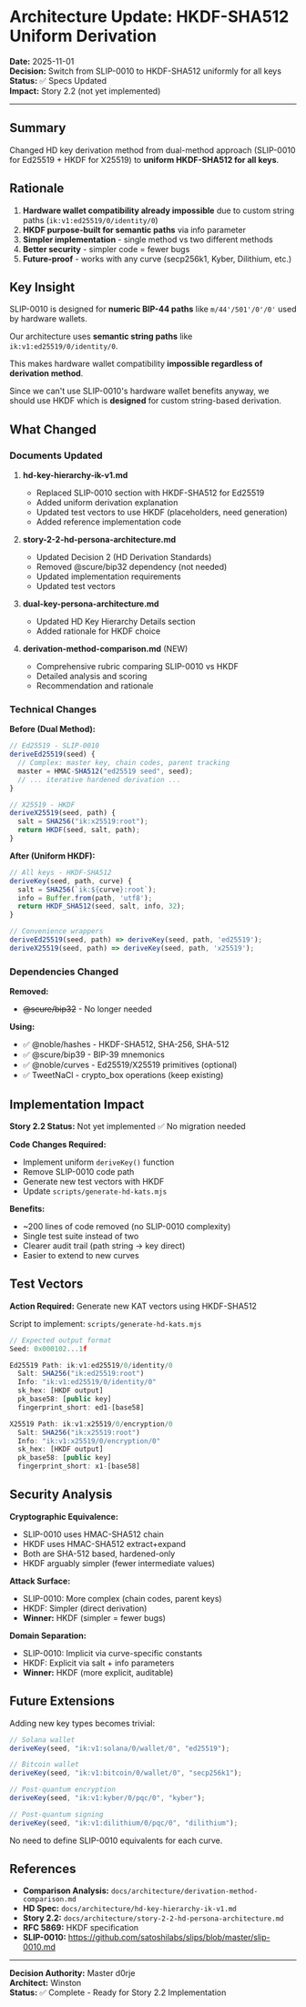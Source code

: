 # Architecture Update: HKDF-SHA512 Uniform Derivation

**Date:** 2025-11-01  
**Decision:** Switch from SLIP-0010 to HKDF-SHA512 uniformly for all keys  
**Status:** ✅ Specs Updated  
**Impact:** Story 2.2 (not yet implemented)

---

## Summary

Changed HD key derivation method from dual-method approach (SLIP-0010 for Ed25519 + HKDF for X25519) to **uniform HKDF-SHA512 for all keys**.

## Rationale

1. **Hardware wallet compatibility already impossible** due to custom string paths (`ik:v1:ed25519/0/identity/0`)
2. **HKDF purpose-built for semantic paths** via info parameter
3. **Simpler implementation** - single method vs two different methods
4. **Better security** - simpler code = fewer bugs
5. **Future-proof** - works with any curve (secp256k1, Kyber, Dilithium, etc.)

## Key Insight

SLIP-0010 is designed for **numeric BIP-44 paths** like `m/44'/501'/0'/0'` used by hardware wallets.

Our architecture uses **semantic string paths** like `ik:v1:ed25519/0/identity/0`.

This makes hardware wallet compatibility **impossible regardless of derivation method**.

Since we can't use SLIP-0010's hardware wallet benefits anyway, we should use HKDF which is **designed** for custom string-based derivation.

## What Changed

### Documents Updated

1. **hd-key-hierarchy-ik-v1.md**

   - Replaced SLIP-0010 section with HKDF-SHA512 for Ed25519
   - Added uniform derivation explanation
   - Updated test vectors to use HKDF (placeholders, need generation)
   - Added reference implementation code

2. **story-2-2-hd-persona-architecture.md**

   - Updated Decision 2 (HD Derivation Standards)
   - Removed @scure/bip32 dependency (not needed)
   - Updated implementation requirements
   - Updated test vectors

3. **dual-key-persona-architecture.md**

   - Updated HD Key Hierarchy Details section
   - Added rationale for HKDF choice

4. **derivation-method-comparison.md** (NEW)
   - Comprehensive rubric comparing SLIP-0010 vs HKDF
   - Detailed analysis and scoring
   - Recommendation and rationale

### Technical Changes

**Before (Dual Method):**

```typescript
// Ed25519 - SLIP-0010
deriveEd25519(seed) {
  // Complex: master key, chain codes, parent tracking
  master = HMAC-SHA512("ed25519 seed", seed);
  // ... iterative hardened derivation ...
}

// X25519 - HKDF
deriveX25519(seed, path) {
  salt = SHA256("ik:x25519:root");
  return HKDF(seed, salt, path);
}
```

**After (Uniform HKDF):**

```typescript
// All keys - HKDF-SHA512
deriveKey(seed, path, curve) {
  salt = SHA256(`ik:${curve}:root`);
  info = Buffer.from(path, 'utf8');
  return HKDF_SHA512(seed, salt, info, 32);
}

// Convenience wrappers
deriveEd25519(seed, path) => deriveKey(seed, path, 'ed25519');
deriveX25519(seed, path) => deriveKey(seed, path, 'x25519');
```

### Dependencies Changed

**Removed:**

- ~~@scure/bip32~~ - No longer needed

**Using:**

- ✅ @noble/hashes - HKDF-SHA512, SHA-256, SHA-512
- ✅ @scure/bip39 - BIP-39 mnemonics
- ✅ @noble/curves - Ed25519/X25519 primitives (optional)
- ✅ TweetNaCl - crypto_box operations (keep existing)

## Implementation Impact

**Story 2.2 Status:** Not yet implemented ✅ No migration needed

**Code Changes Required:**

- Implement uniform `deriveKey()` function
- Remove SLIP-0010 code path
- Generate new test vectors with HKDF
- Update `scripts/generate-hd-kats.mjs`

**Benefits:**

- ~200 lines of code removed (no SLIP-0010 complexity)
- Single test suite instead of two
- Clearer audit trail (path string → key direct)
- Easier to extend to new curves

## Test Vectors

**Action Required:** Generate new KAT vectors using HKDF-SHA512

Script to implement: `scripts/generate-hd-kats.mjs`

```typescript
// Expected output format
Seed: 0x000102...1f

Ed25519 Path: ik:v1:ed25519/0/identity/0
  Salt: SHA256("ik:ed25519:root")
  Info: "ik:v1:ed25519/0/identity/0"
  sk_hex: [HKDF output]
  pk_base58: [public key]
  fingerprint_short: ed1-[base58]

X25519 Path: ik:v1:x25519/0/encryption/0
  Salt: SHA256("ik:x25519:root")
  Info: "ik:v1:x25519/0/encryption/0"
  sk_hex: [HKDF output]
  pk_base58: [public key]
  fingerprint_short: x1-[base58]
```

## Security Analysis

**Cryptographic Equivalence:**

- SLIP-0010 uses HMAC-SHA512 chain
- HKDF uses HMAC-SHA512 extract+expand
- Both are SHA-512 based, hardened-only
- HKDF arguably simpler (fewer intermediate values)

**Attack Surface:**

- SLIP-0010: More complex (chain codes, parent keys)
- HKDF: Simpler (direct derivation)
- **Winner:** HKDF (simpler = fewer bugs)

**Domain Separation:**

- SLIP-0010: Implicit via curve-specific constants
- HKDF: Explicit via salt + info parameters
- **Winner:** HKDF (more explicit, auditable)

## Future Extensions

Adding new key types becomes trivial:

```typescript
// Solana wallet
deriveKey(seed, "ik:v1:solana/0/wallet/0", "ed25519");

// Bitcoin wallet
deriveKey(seed, "ik:v1:bitcoin/0/wallet/0", "secp256k1");

// Post-quantum encryption
deriveKey(seed, "ik:v1:kyber/0/pqc/0", "kyber");

// Post-quantum signing
deriveKey(seed, "ik:v1:dilithium/0/pqc/0", "dilithium");
```

No need to define SLIP-0010 equivalents for each curve.

## References

- **Comparison Analysis:** `docs/architecture/derivation-method-comparison.md`
- **HD Spec:** `docs/architecture/hd-key-hierarchy-ik-v1.md`
- **Story 2.2:** `docs/architecture/story-2-2-hd-persona-architecture.md`
- **RFC 5869:** HKDF specification
- **SLIP-0010:** https://github.com/satoshilabs/slips/blob/master/slip-0010.md

---

**Decision Authority:** Master d0rje  
**Architect:** Winston  
**Status:** ✅ Complete - Ready for Story 2.2 Implementation
